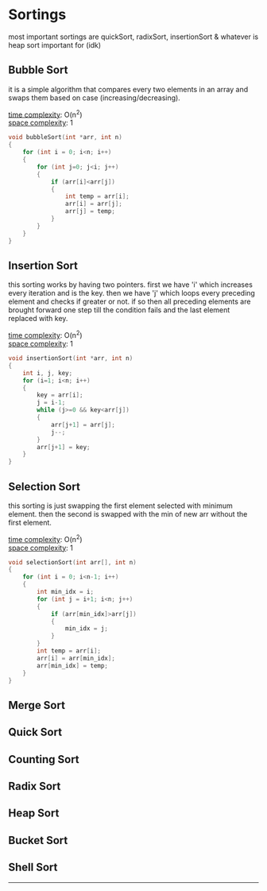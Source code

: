 # Sortings
most important sortings are quickSort, radixSort, insertionSort & whatever is heap sort important for (idk)


## Bubble Sort
it is a simple algorithm that compares every two elements in an array and swaps them based on case (increasing/decreasing).   
  
<ins>time complexity</ins>: O(n<sup>2</sup>)  
<ins>space complexity</ins>: 1

```c
void bubbleSort(int *arr, int n)
{
    for (int i = 0; i<n; i++)
    {
        for (int j=0; j<i; j++)
        {
            if (arr[i]<arr[j])
            {
                int temp = arr[i];
                arr[i] = arr[j];
                arr[j] = temp;
            }           
        }
    }
}
```


## Insertion Sort
this sorting works by having two pointers. first we have 'i' which increases every iteration and is the key. then we have 'j' which loops every preceding element and checks if greater or not. if so then all preceding elements are brought forward one step till the condition fails and the last element replaced with key.  
  
<ins>time complexity</ins>: O(n<sup>2</sup>)  
<ins>space complexity</ins>: 1

```c
void insertionSort(int *arr, int n)
{
    int i, j, key;
    for (i=1; i<n; i++)
    {
        key = arr[i];
        j = i-1;
        while (j>=0 && key<arr[j])
        {
            arr[j+1] = arr[j];
            j--;
        }
        arr[j+1] = key;
    }
}
```

## Selection Sort
this sorting is just swapping the first element selected with minimum element. then the second is swapped with the min of new arr without the first element.
  
<ins>time complexity</ins>: O(n<sup>2</sup>)  
<ins>space complexity</ins>: 1

```c
void selectionSort(int arr[], int n)
{
    for (int i = 0; i<n-1; i++)
    {
        int min_idx = i;
        for (int j = i+1; i<n; j++)
        {
            if (arr[min_idx]>arr[j])
            {
                min_idx = j;
            }
        }
        int temp = arr[i];
        arr[i] = arr[min_idx];
        arr[min_idx] = temp; 
    }
}

```


## Merge Sort




## Quick Sort


## Counting Sort




## Radix Sort





## Heap Sort






## Bucket Sort





## Shell Sort





_____

  
